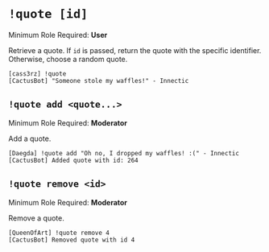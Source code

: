 # `!quote [id]`
Minimum Role Required: **User**

Retrieve a quote. If `id` is passed, return the quote with the specific identifier. Otherwise, choose a random quote.

```
[cass3rz] !quote
[CactusBot] "Someone stole my waffles!" - Innectic
```

## `!quote add <quote...>`
Minimum Role Required: **Moderator**

Add a quote.

```
[Daegda] !quote add "Oh no, I dropped my waffles! :(" - Innectic
[CactusBot] Added quote with id: 264
```

## `!quote remove <id>`
Minimum Role Required: **Moderator**

Remove a quote.

```
[QueenOfArt] !quote remove 4
[CactusBot] Removed quote with id 4
```
